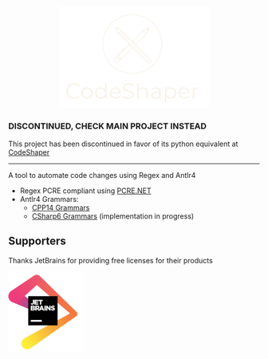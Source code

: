 <p align="center">
<img src="Assets/logo/CodeShaper-logos_transparent_cut.png" width="300"/>
</p>

### DISCONTINUED, CHECK MAIN PROJECT INSTEAD
This project has been discontinued in favor of its python equivalent at [CodeShaper](https://github.com/OriDevTeam/CodeShaper)

___

 A tool to automate code changes using Regex and Antlr4

- Regex PCRE compliant using [PCRE.NET](https://github.com/ltrzesniewski/pcre-net)
- Antlr4 Grammars:
  - [CPP14 Grammars](https://github.com/antlr/grammars-v4/tree/master/cpp) 
  - [CSharp6 Grammars](https://github.com/antlr/grammars-v4/tree/master/csharp) (implementation in progress)


## Supporters
Thanks JetBrains for providing free licenses for their products

[<img src="Assets/jetbrains.png" alt="JetBrains" width=150>](https://www.jetbrains.com/?from=CodeShaper)
